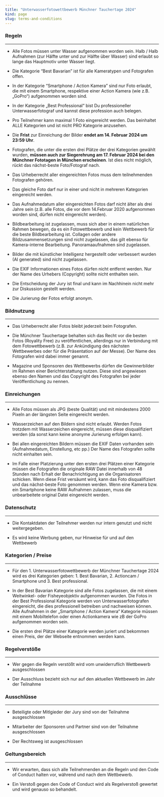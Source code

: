 ```yaml
---
title: "Unterwasserfotowettbewerb Münchner Tauchertage 2024"
kind: page
slug: terms-and-conditions
---
```


### Regeln
-----

* Alle Fotos müssen unter Wasser aufgenommen worden sein. Halb / Halb Aufnahmen (zur Hälfte unter und zur Hälfte über Wasser) sind erlaubt so lange das Hauptmotiv unter Wasser liegt. 

* Die Kategorie “Best Bavarian” ist für alle Kameratypen und Fotografen offen. 

* In der Kategorie “Smartphone / Action Kamera” sind nur Foto erlaubt, die mit einem Smartphone, respektive einer Action Kamera (wie z.B. „GoPro“) aufgenommen worden sind.

* In der Kategorie „Best Professional“ bist Du professioneller Unterwasserfotograf und kannst diese profession auch belegen.

* Pro Teilnehmer kann maximal 1 Foto eingereicht werden. Das beinhaltet ALLE Kategorien und ist nicht PRO Kategorie anzusehen.

* Die **Frist** zur Einreichung der Bilder **endet am 14. Februar 2024 um 23:59 Uhr**.

* Fotografen, die unter die ersten drei Plätze der drei Kategorien gewählt wurden, **müssen auch zur Siegerehrung am 17. Februar 2024 bei den Münchner Fototagen in München erscheinen**. Ist dies nicht möglich, rückt das nächst-beste Foto/Fotograf nach.

* Das Urheberrecht aller eingereichten Fotos muss dem teilnehmenden Fotografen gehören.  

* Das gleiche Foto darf nur in einer und nicht in mehreren Kategorien eingereicht werden.

* Das Aufnahmedatum aller eingereichten Fotos darf nicht älter als drei Jahre sein (z.B. alle Fotos, die vor dem 14.Februar 2020 aufgenommen worden sind, dürfen nicht eingereicht werden).

* Bildbearbeitung ist zugelassen, muss sich aber in einem natürlichen Rahmen bewegen, da es ein Fotowettbewerb und kein Wettbewerb für die beste Bildbearbeitung ist. Collagen oder andere Bildzusammensetzungen sind nicht zugelassen, das gilt ebenso für Kamera-interne Bearbeitung. Panoramaaufnahmen sind zugelassen. 

* Bilder die mit künstlicher Intelligenz hergestellt oder verbessert wurden (AI generated) sind nicht zugelassen.

* Die EXIF Informationen eines Fotos dürfen nicht entfernt werden. Nur der Name des Urhebers (Copyright) sollte nicht enthalten sein. 

* Die Entscheidung der Jury ist final und kann im Nachhinein nicht mehr zur Diskussion gestellt werden.

* Die Jurierung der Fotos erfolgt anonym. 



### Bildnutzung
----------------

* Das Urheberrecht aller Fotos bleibt jederzeit beim Fotografen.

* Die Münchner Tauchertage behalten sich das Recht vor die besten Fotos (Royality Free) zu veröffentlichen, allerdings nur in Verbindung mit dem Fotowettbewerb (z.B. zur Ankündigung des nächsten Wettbewerbes oder für die Präsentation auf der Messe).  Der Name des Fotografen wird dabei immer genannt.

* Magazine und Sponsoren des Wettbewerbs dürfen die Gewinnerbilder im Rahmen einer Berichterstattung nutzen. Diese sind angewiesen ebenso den Namen und das Copyright des Fotografen bei jeder Veröffentlichung zu nennen. 



### Einreichungen
------------------

* Alle Fotos müssen als JPG (beste Qualität) und mit mindestens 2000 Pixeln an der längsten Seite eingereicht werden.

* Wasserzeichen auf den Bildern sind nicht erlaubt. Werden Fotos trotzdem mit Wasserzeichen eingereicht, müssen diese disqualifiziert werden (da sonst kann keine anonyme Jurierung erfolgen kann).

* Bei allen eingereichten Bildern müssen die EXIF Daten vorhanden sein (Aufnahmedatum, Einstellung, etc pp.) Der Name des Fotografen sollte nicht einhalten sein.

* Im Falle einer Platzierung unter den ersten drei Plätzen einer Kategorie müssen die Fotografen die originale RAW Datei innerhalb von 48 Stunden nach Erhalt der Benachrichtigung an die Organisatoren schicken. Wenn diese Frist versäumt wird, kann das Foto disqualifiziert und das nächst-beste Foto genommen werden. Wenn eine Kamera bzw. ein Smartphone keine RAW Aufnahmen zulassen, muss die unbearbeitete original Datei eingereicht werden.



### Datenschutz
---------------

* Die Kontaktdaten der Teilnehmer werden nur intern genutzt und nicht weitergegeben.

* Es wird keine Werbung geben, nur Hinweise für und auf den Wettbewerb



### Kategorien / Preise
---------------------

* Für den 1. Unterwasserfotowettbewerb der Münchner Tauchertage 2024 wird es drei Kategorien geben: 1. Best Bavarian, 2. Actioncam / Smartphone und 3. Best professional.

* In der Best Bavarian Kategorie sind alle Fotos zugelassen, die mit einem Weitwinkel- oder Fisheyeobjektiv aufgenommen wurden. Die Fotos in der Best Professional Kategorie werden von Unterwasserfotografen eingereicht, die dies professionell betreiben und nachweisen können. Alle Aufnahmen in der „Smartphone / Action Kamera“ Kategorie müssen mit einem Mobiltelefon oder einen Actionkamera wie zB der GoPro aufgenommen worden sein. 

* Die ersten drei Plätze einer Kategorie werden juriert und bekommen einen Preis, der der Webseite entnommen werden kann. 



### Regelverstöße
----------------

* Wer gegen die Regeln verstößt wird vom unwiderruflich Wettbewerb ausgeschlossen

* Der Ausschluss bezieht sich nur auf den aktuellen Wettbewerb im Jahr der Teilnahme


### Ausschlüsse
---------------

* Beteiligte oder Mitlgieder der Jury sind von der Teilnahme ausgeschlossen

* Mitarbeiter der Sponsoren und Partner sind von der Teilnahme ausgeschlossen

* Der Rechtsweg ist ausgeschlossen



### Geltungsbereich
----------------

* Wir erwarten, dass sich alle Teilnehmenden an die Regeln und den Code of Conduct halten vor, während und nach dem Wettbewerb.

* Ein Verstoß gegen den Code of Conduct wird als Regelverstoß gewertet und wird genauso so behandelt.


